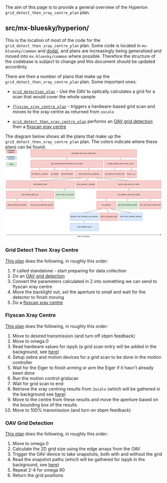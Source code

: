 The aim of this page is to provide a general overview of the Hyperion `grid_detect_then_xray_centre_plan` plan.

## src/mx-bluesky/hyperion/

This is the location of most of the code for the `grid_detect_then_xray_centre_plan` plan. Some code is located in `mx-bluesky/common` and [dodal](https://github.com/DiamondLightSource/dodal), and plans are increasingly being generalised and moved into `mx-bluesky/common` where possible. Therefore the structure of the codebase is subject to change and this document should be updated accordinly.


There are then a number of plans that make up the `grid_detect_then_xray_centre_plan` plan. Some important ones:
* [`grid_detection_plan`](#flyscan-xray-centre) - Use the OAV to optically calculates a grid for a scan that would cover the whole sample
* [`flyscan_xray_centre_plan`](#flyscan-xray-centre) - triggers a hardware-based grid scan and moves to the xray centre as returned from `zocalo`

* [`grid_detect_then_xray_centre_plan`](#grid-detect-then-xray-centre) performs an [OAV grid detection](#oav-grid-detection) then a [flyscan xray centre](#flyscan_xray_centre_plan)


The diagram below shows all the plans that make up the `grid_detect_then_xray_centre_plan` plan. The colors indicate where these plans can be found.
![Code Map](grid_detect_then_xray_centre.drawio.png)




### Grid Detect Then Xray Centre
[This plan](https://github.com/DiamondLightSource/hyperion/blob/main/src/hyperion/experiment_plans/grid_detect_then_xray_centre_plan.py) does the following, in roughly this order:
1. If called standalone - start preparing for data collection
2. Do an [OAV grid detection](#oav-grid-detection)
3. Convert the parameters calculated in 2 into something we can send to flyscan xray centre
5. Move the backlight out, set the aperture to small and wait for the detector to finish moving
6. Do a [flyscan xray centre](#flyscan-xray-centre)

### Flyscan Xray Centre
[This plan](https://github.com/DiamondLightSource/hyperion/blob/main/src/hyperion/experiment_plans/flyscan_xray_centre_plan.py) does the following, in roughly this order:
1. Move to desired transmission (and turn off xbpm feedback)
2. Move to omega 0
3. Read hardware values for ispyb (a grid scan entry will be added in the background, see [here](#external-interactions))
4. Setup zebra and motion devices for a grid scan to be done in the motion controller
5. Wait for the Eiger to finish arming or arm the Eiger if it hasn't already been done
6. Run the motion control gridscan
7. Wait for grid scan to end
8. Retrieve the xray centring results from `Zocalo` (which will be gathered in the background see [here](#external-interactions))
9. Move to the centre from these results and move the aperture based on the bounding box of the results
10. Move to 100% transmission (and turn on xbpm feedback)

### OAV Grid Detection
[This plan](https://github.com/DiamondLightSource/hyperion/blob/main/src/hyperion/experiment_plans/oav_grid_detection_plan.py) does the following, in roughly this order:
1. Move to omega 0
2. Calculate the 2D grid size using the edge arrays from the OAV
3. Trigger the OAV device to take snapshots, both with and without the grid
4. Read the snapshot paths (which will be gathered for ispyb in the background, see [here](#external-interactions))
5. Repeat 2-4 for omega 90
6. Return the grid positions

